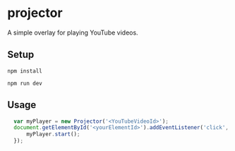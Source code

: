 # projector

A simple overlay for playing YouTube videos.

## Setup
`npm install`

`npm run dev`


## Usage
```javascript
  var myPlayer = new Projector('<YouTubeVideoId>');
  document.getElementById('<yourElementId>').addEventListener('click', ()=>{
      myPlayer.start();
  });
```
